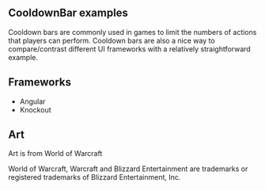 ## CooldownBar examples

Cooldown bars are commonly used in games to limit the numbers of actions that players can perform.  Cooldown bars are also a nice way to compare/contrast different UI frameworks with a relatively straightforward example.

## Frameworks

* Angular
* Knockout

## Art
Art is from World of Warcraft

World of Warcraft, Warcraft and Blizzard Entertainment are trademarks or registered trademarks of Blizzard Entertainment, Inc.
